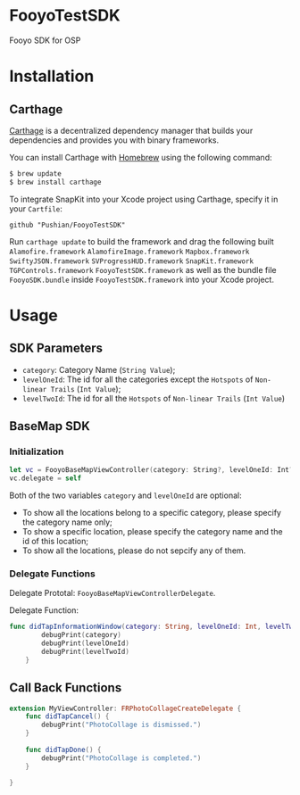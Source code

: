 # FooyoTestSDK
Fooyo SDK for OSP

# Installation
## Carthage
[Carthage](https://github.com/Carthage/Carthage) is a decentralized dependency manager that builds your dependencies and provides you with binary frameworks.

You can install Carthage with [Homebrew](http://brew.sh/) using the following command:

```bash
$ brew update
$ brew install carthage
```

To integrate SnapKit into your Xcode project using Carthage, specify it in your `Cartfile`:

```ogdl
github "Pushian/FooyoTestSDK"
```

Run `carthage update` to build the framework and drag the following built 
`Alamofire.framework`
`AlamofireImage.framework`
`Mapbox.framework`
`SwiftyJSON.framework`
`SVProgressHUD.framework`
`SnapKit.framework`
`TGPControls.framework`
`FooyoTestSDK.framework`
as well as the bundle file `FooyoSDK.bundle` inside `FooyoTestSDK.framework`
into your Xcode project.

# Usage
## SDK Parameters
- `category`: Category Name (`String Value`);
- `levelOneId`: The id for all the categories except the `Hotspots` of `Non-linear Trails` (`Int Value`);
- `levelTwoId`: The id for all the `Hotspots` of `Non-linear Trails` (`Int Value`)
## BaseMap SDK

### Initialization

```swift
let vc = FooyoBaseMapViewController(category: String?, levelOneId: Int?)
vc.delegate = self
```
Both of the two variables `category` and `levelOneId` are optional:

- To show all the locations belong to a specific category, please specify the category name only;
- To show a specific location, please specify the category name and the id of this location;
- To show all the locations, please do not sepcify any of them.

### Delegate Functions
Delegate Prototal: `FooyoBaseMapViewControllerDelegate`.

Delegate Function:
```swift
func didTapInformationWindow(category: String, levelOneId: Int, levelTwoId: Int?) {
        debugPrint(category)
        debugPrint(levelOneId)
        debugPrint(levelTwoId)
    }
```
## Call Back Functions

```swift
extension MyViewController: FRPhotoCollageCreateDelegate {
    func didTapCancel() {
        debugPrint("PhotoCollage is dismissed.")
    }
    
    func didTapDone() {
        debugPrint("PhotoCollage is completed.")
    }
    
}
```

